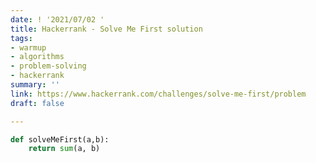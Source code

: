 ```yaml
---
date: ! '2021/07/02 '
title: Hackerrank - Solve Me First solution
tags:
- warmup
- algorithms
- problem-solving
- hackerrank
summary: ''
link: https://www.hackerrank.com/challenges/solve-me-first/problem
draft: false

---
```

```python
def solveMeFirst(a,b):
	return sum(a, b)
```